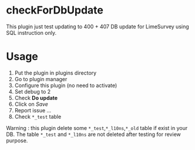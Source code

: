 # checkForDbUpdate

This plugin just test updating to 400 + 407 DB update for LimeSurvey using SQL instruction only. 

# Usage

1. Put the plugin in plugins directory 
2. Go to plugin manager
3. Configure this plugin (no need to activate)
4. Set debug to 2
5. Check **Do update**
6. Click on _Save_
7. Report issue …
8. Check `*_test` table

Warning : this plugin delete some `*_test`,`*_l10ns`,`*_old` table if exist in your DB.
The table `*_test` and `*_l10ns` are not deleted after testing for review purpose.
